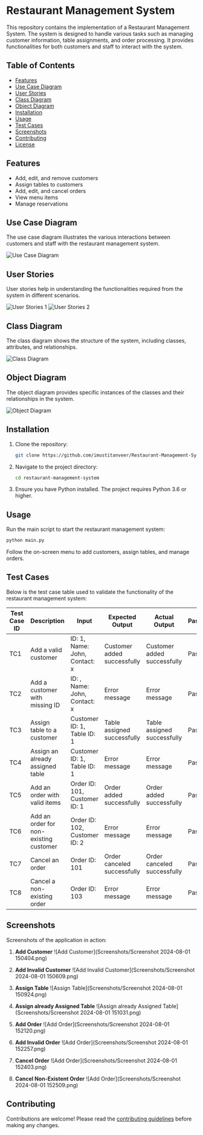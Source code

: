 # Restaurant Management System

This repository contains the implementation of a Restaurant Management System. The system is designed to handle various tasks such as managing customer information, table assignments, and order processing. It provides functionalities for both customers and staff to interact with the system.

## Table of Contents

- [Features](#features)
- [Use Case Diagram](#use-case-diagram)
- [User Stories](#user-stories)
- [Class Diagram](#class-diagram)
- [Object Diagram](#object-diagram)
- [Installation](#installation)
- [Usage](#usage)
- [Test Cases](#test-cases)
- [Screenshots](#screenshots)
- [Contributing](#contributing)
- [License](#license)

## Features

- Add, edit, and remove customers
- Assign tables to customers
- Add, edit, and cancel orders
- View menu items
- Manage reservations

## Use Case Diagram

The use case diagram illustrates the various interactions between customers and staff with the restaurant management system.

![Use Case Diagram](Diagrams/p3_2.png)

## User Stories

User stories help in understanding the functionalities required from the system in different scenarios.

![User Stories 1](Diagrams/p3_2.png)
![User Stories 2](Diagrams/p4_4.png)

## Class Diagram

The class diagram shows the structure of the system, including classes, attributes, and relationships.

![Class Diagram](Diagrams/p6_5.png)

## Object Diagram

The object diagram provides specific instances of the classes and their relationships in the system.

![Object Diagram](Diagrams/p6_6.png)

## Installation

1. Clone the repository:
   ```bash
   git clone https://github.com/imustitanveer/Restaurant-Management-System-In-Python.git
   ```
2. Navigate to the project directory:
   ```bash
   cd restaurant-management-system
   ```
3. Ensure you have Python installed. The project requires Python 3.6 or higher.

## Usage

Run the main script to start the restaurant management system:
```bash
python main.py
```

Follow the on-screen menu to add customers, assign tables, and manage orders.

## Test Cases

Below is the test case table used to validate the functionality of the restaurant management system:

| Test Case ID | Description                            | Input                        | Expected Output                            | Actual Output                              | Pass/Fail |
|--------------|----------------------------------------|------------------------------|--------------------------------------------|--------------------------------------------|-----------|
| TC1          | Add a valid customer                   | ID: 1, Name: John, Contact: x | Customer added successfully                | Customer added successfully                | Pass      |
| TC2          | Add a customer with missing ID         | ID: , Name: John, Contact: x  | Error message                              | Error message                              | Pass      |
| TC3          | Assign table to a customer             | Customer ID: 1, Table ID: 1  | Table assigned successfully                | Table assigned successfully                | Pass      |
| TC4          | Assign an already assigned table       | Customer ID: 1, Table ID: 1  | Error message                              | Error message                              | Pass      |
| TC5          | Add an order with valid items          | Order ID: 101, Customer ID: 1 | Order added successfully                   | Order added successfully                   | Pass      |
| TC6          | Add an order for non-existing customer | Order ID: 102, Customer ID: 2 | Error message                              | Error message                              | Pass      |
| TC7          | Cancel an order                        | Order ID: 101                | Order canceled successfully                | Order canceled successfully                | Pass      |
| TC8          | Cancel a non-existing order            | Order ID: 103                | Error message                              | Error message                              | Pass      |

## Screenshots

Screenshots of the application in action:

1. **Add Customer**
   ![Add Customer](Screenshots/Screenshot 2024-08-01 150404.png)

2. **Add Invalid Customer**
   ![Add Invalid Customer](Screenshots/Screenshot 2024-08-01 150609.png)

3. **Assign Table**
   ![Assign Table](Screenshots/Screenshot 2024-08-01 150924.png)

4. **Assign already Assigned Table**
   ![Assign already Assigned Table](Screenshots/Screenshot 2024-08-01 151031.png)

5. **Add Order**
   ![Add Order](Screenshots/Screenshot 2024-08-01 152120.png)

6. **Add Invalid Order**
   ![Add Order](Screenshots/Screenshot 2024-08-01 152257.png)

7. **Cancel Order**
   ![Add Order](Screenshots/Screenshot 2024-08-01 152403.png)

8. **Cancel Non-Existent Order**
   ![Add Order](Screenshots/Screenshot 2024-08-01 152509.png)

## Contributing

Contributions are welcome! Please read the [contributing guidelines](CONTRIBUTING.md) before making any changes.
